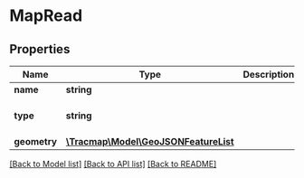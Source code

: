 # MapRead

## Properties
Name | Type | Description | Notes
------------ | ------------- | ------------- | -------------
**name** | **string** |  | 
**type** | **string** |  | [optional] [default to 'standard']
**geometry** | [**\Tracmap\Model\GeoJSONFeatureList**](GeoJSONFeatureList.md) |  | [optional] 

[[Back to Model list]](../README.md#documentation-for-models) [[Back to API list]](../README.md#documentation-for-api-endpoints) [[Back to README]](../README.md)


